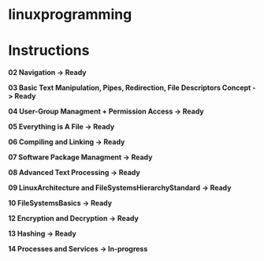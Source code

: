 # linuxprogramming

# Instructions 

**02 Navigation -> Ready**

**03 Basic Text Manipulation, Pipes, Redirection, File Descriptors Concept -> Ready**

**04 User-Group Managment + Permission Access -> Ready**

**05 Everything is A File -> Ready**

**06 Compiling and Linking -> Ready**

**07 Software Package Managment -> Ready**

**08 Advanced Text Processing -> Ready**

**09 LinuxArchitecture and FileSystemsHierarchyStandard -> Ready**

**10 FileSystemsBasics -> Ready**

**12 Encryption and Decryption -> Ready**

**13 Hashing -> Ready**

**14 Processes and Services -> In-progress**


